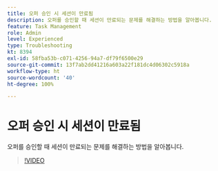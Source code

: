 ```yaml
---
title: 오퍼 승인 시 세션이 만료됨
description: 오퍼를 승인할 때 세션이 만료되는 문제를 해결하는 방법을 알아봅니다.
feature: Task Management
role: Admin
level: Experienced
type: Troubleshooting
kt: 8394
exl-id: 58fba53b-c071-4256-94a7-df79f6500e29
source-git-commit: 13f7ab2dd41216a603a22f181dc4d06302c5918a
workflow-type: ht
source-wordcount: '40'
ht-degree: 100%

---
```


# 오퍼 승인 시 세션이 만료됨

오퍼를 승인할 때 세션이 만료되는 문제를 해결하는 방법을 알아봅니다.

>[!VIDEO](https://video.tv.adobe.com/v/335898?quality=12&learn=on)
